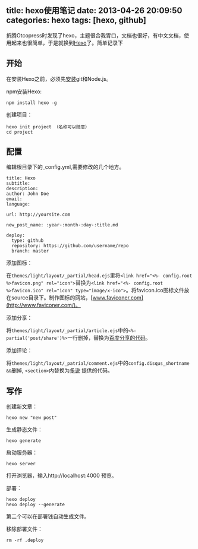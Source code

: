title: hexo使用笔记
date: 2013-04-26 20:09:50
categories: hexo
tags: [hexo, github]
---
折腾Otcopress时发现了hexo，主题很合我胃口，文档也很好，有中文文档，使用起来也很简单，于是就换到[Hexo](http://zespia.tw/hexo/)了。简单记录下    

## 开始  

在安装Hexo之前，必须先[安装](http://zespia.tw/hexo/zh-CN/docs/install.html)git和Node.js。

npm安装Hexo:

```
npm install hexo -g
```

创建项目：

```
hexo init project （名称可以随意）
cd project
```

## 配置

编辑根目录下的_config.yml,需要修改的几个地方。 

```
title: Hexo
subtitle:
description:
author: John Doe
email:
language:

url: http://yoursite.com

new_post_name: :year-:month-:day-:title.md 

deploy:
  type: github
  repository: https://github.com/username/repo
  branch: master
```

添加图标：

在`themes/light/layout/_partial/head.ejs`里将`<link href="<%- config.root %>favicon.png" rel="icon">`替换为`<link href="<%- config.root %>favicon.ico" rel="icon" type="image/x-ico">`。将favicon.ico图标文件放在source目录下。制作图标的网站，[www.faviconer.com](http://www.faviconer.com/)。

添加分享：

将`themes/light/layout/_partial/article.ejs`中的`<%-partial('post/share')%>`一行删掉，替换为[百度分享的代码](http://share.baidu.com/code)。

添加评论：

将`themes/light/layout/_patrial/comment.ejs`中的`config.disqus_shortname &&`删掉, `<section>`内替换为[多说](http://duoshuo.com/) 提供的代码。

## 写作

创建新文章：

```
hexo new "new post"
```

生成静态文件：

```
hexo generate
```

启动服务器：

```
hexo server
```

打开浏览器，输入http://localhost:4000 预览。

部署：

```
hexo deploy
hexo deploy --generate
```

第二个可以在部署钱自动生成文件。

移除部署文件：

```
rm -rf .deploy
```

